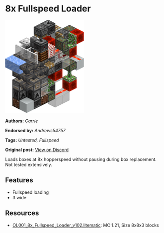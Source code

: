 # 8x Fullspeed Loader
<img alt="area_render_177_.png" src="images/area_render_177_.png?raw=1" height="300px">

**Authors:** *Carrie*

**Endorsed by:** *Andrews54757*

**Tags:** *Untested, Fullspeed*

**Original post:** [View on Discord](https://discord.com/channels/1375556143186837695/1388316832016109649)

Loads boxes at 8x hopperspeed without pausing during box replacement. Not tested extensively.
## Features
- Fullspeed loading
- 3 wide

## Resources
- [OL001_8x_Fullspeed_Loader_v102.litematic](attachments/OL001_8x_Fullspeed_Loader_v102.litematic): MC 1.21, Size 8x8x3 blocks
